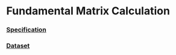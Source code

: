 # Fundamental Matrix Calculation

### [Specification](resources/ass3-spec.pdf)

### [Dataset](resources/kusvod2.tar)

